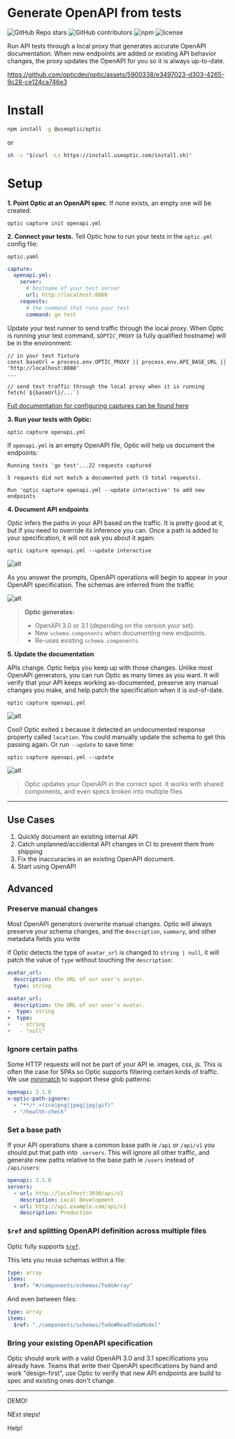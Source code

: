 # Generate OpenAPI from tests
![GitHub Repo stars](https://img.shields.io/github/stars/opticdev/optic?style=social) ![GitHub contributors](https://img.shields.io/github/contributors-anon/opticdev/optic?style=social) ![npm](https://img.shields.io/npm/dm/@useoptic/openapi-io?style=social) ![license](https://img.shields.io/github/license/opticdev/optic?style=social)

Run API tests through a local proxy that generates accurate OpenAPI documentation. When new endpoints are added or existing API behavior changes, the proxy updates the OpenAPI for you so it is always up-to-date. 


https://github.com/opticdev/optic/assets/5900338/e3497023-d303-4265-9c28-ce124ca746e3

# Install
```bash
npm install -g @useoptic/optic
```
or
```bash
sh -c "$(curl -Ls https://install.useoptic.com/install.sh)"
```

# Setup

**1. Point Optic at an OpenAPI spec**. If none exists, an empty one will be created:

```
optic capture init openapi.yml
```

**2. Connect your tests.** Tell Optic how to run your tests in the `optic.yml` config file: 

`optic.yaml`
```yaml
capture:
  openapi.yml:
    server:
      # hostname of your test server
      url: http://localhost:8080
    requests:
      # the command that runs your test
      command: go test
```

Update your test runner to send traffic through the local proxy. When Optic is running your test command, `$OPTIC_PROXY` (a fully qualified hostname) will be in the environment: 

```
// in your test fixture
const baseUrl = process.env.OPTIC_PROXY || process.env.API_BASE_URL || 'http://localhost:8080'
...

// send test traffic through the local proxy when it is running
fetch(`${baseUrl}/...`)
```

[Full documentation for configuring captures can be found here](https://www.useoptic.com/docs/capturing-traffic)

**3. Run your tests with Optic:**
```
optic capture openapi.yml
```
If `openapi.yml` is an empty OpenAPI file, Optic will help us document the endpoints: 

```
Running tests 'go test'...22 requests captured

5 requests did not match a documented path (5 total requests).

Run 'optic capture openapi.yml --update interactive' to add new endpoints
```


**4. Document API endpoints**

Optic infers the paths in your API based on the traffic. It is pretty good at it, but if you need to override its inference you can. Once a path is added to your specification, it will not ask you about it again: 

```
optic capture openapi.yml --update interactive
```

![alt](https://i.imgur.com/KKNMxsD.jpg)

As you answer the prompts, OpenAPI operations will begin to appear in your OpenAPI specification. The schemas are inferred from the traffic  

![alt](https://i.imgur.com/PK702Zp.jpg)

> **Optic generates:** 
> - OpenAPI 3.0 or 3.1 (depending on the version your set).
> - New `schema.components` when documenting new endpoints.
> - Re-uses existing `schema.components`

**5. Update the documentation**

APIs change. Optic helps you keep up with those changes. Unlike most OpenAPI generators, you can run Optic as many times as you want. It will verify that your API keeps working as-documented, preserve any manual changes you make, and help patch the specification when it is out-of-date.  

```
optic capture openapi.yml
```
![alt](https://i.imgur.com/kDYij8e.jpg)

Cool! Optic exited `1` because it detected an undocumented response property called `location`. You could manually update the schema to get this passing again. Or run `--update` to save time: 

```
optic capture openapi.yml --update
```

![alt](https://i.imgur.com/UeaKSW7.jpg)

> Optic updates your OpenAPI in the correct spot. It works with shared components, and even specs broken into multiple files

---

## Use Cases
1. Quickly document an existing internal API
2. Catch unplanned/accidental API changes in CI to prevent them from shipping
3. Fix the inaccuracies in an existing OpenAPI document. 
4. Start using OpenAPI

## Advanced

### Preserve manual changes 
Most OpenAPI generators overwrite manual changes. Optic will always preserve your schema changes, and the `description`, `summary`, and other metadata fields you write

If Optic detects the type of `avatar_url` is changed to `string | null`, it will patch the value of `type` without touching the `description`: 
```yaml
avatar_url:
  description: the URL of our user's avatar.
  type: string
```

```yaml
avatar_url:
  description: the URL of our user's avatar.
-  type: string 
+  type: 
+   - string
+   - "null"   
```

### Ignore certain paths
Some HTTP requests will not be part of your API ie. images, css, js. This is often the case for SPAs so Optic supports filtering certain kinds of traffic. We use [minimatch](https://github.com/isaacs/minimatch) to support these glob patterns:  

```yaml
openapi: 3.1.0
x-optic-path-ignore:
  - "**/*.+(ico|png|jpeg|jpg|gif)"
  - "/health-check"
```

### Set a base path
If your API operations share a common base path ie `/api` or `/api/v1` you should put that path into `.servers`. This will ignore all other traffic, and generate new paths relative to the base path ie `/users` instead of `/api/users`:
```yaml
openapi: 3.1.0
servers:
  - url: http://localhost:3030/api/v1
    description: Local Development 
  - url: http://api.example.com/api/v1
    description: Production 
```

### `$ref` and splitting OpenAPI definition across multiple files 
Optic fully supports [`$ref`](https://swagger.io/docs/specification/using-ref/). 

This lets you reuse schemas within a file: 
```yaml
type: array
items: 
  $ref: "#/components/schemas/TodoArray"
```
And even between files: 
```yaml
type: array
items: 
  $ref: "./components/schemas/Todo#ReadTodoModel"
```

### Bring your existing OpenAPI specification 
Optic should work with a valid OpenAPI 3.0 and 3.1 specifications you already have. Teams that write their OpenAPI specifications by hand and work "design-first", use Optic to verify that new API endpoints are build to spec and existing ones don't change.

---


DEMO!

NExt steps!

Help!


